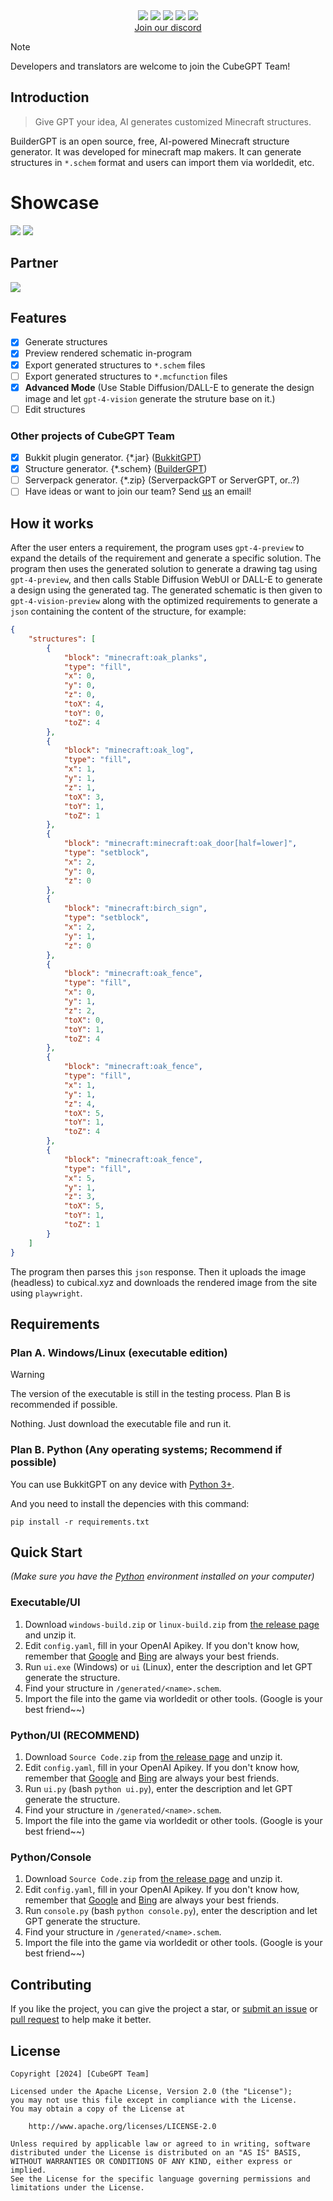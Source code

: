 <div align="center">
<img src="https://github.com/Zhou-Shilin/picx-images-hosting/blob/master/buildergpt-logo.jpeg?raw=true"/> 
<img src="https://img.shields.io/badge/Builder-GPT-blue">
<a href="https://github.com/CubeGPT/BuilderGPT/pulls"><img src="https://img.shields.io/badge/PRs-welcome-20BF20"></a>
<img src="https://img.shields.io/badge/License-Apache-red">
<a href="https://discord.gg/kTZtXw8s7r"><img src="https://img.shields.io/discord/1212765516532289587
"></a>
<!-- <a href="https://crowdin.com/project/bukkitgpt"><img src="https://img.shields.io/badge/i18n-Crowdin-darkblue"></a> -->
<!-- <p>English | <a href="https://github.com/CubeGPT/BukkitGPT/blob/master/README-zh_cn.md">简体中文</a></p> -->
<br>
<a href="https://discord.gg/kTZtXw8s7r">Join our discord</a>
<br/>
</div>

> [!NOTE]
> Developers and translators are welcome to join the CubeGPT Team!

## Introduction
> Give GPT your idea, AI generates customized Minecraft structures.

BuilderGPT is an open source, free, AI-powered Minecraft structure generator. It was developed for minecraft map makers. It can generate structures in `*.schem` format and users can import them via worldedit, etc.

# Showcase
![](https://github.com/Zhou-Shilin/picx-images-hosting/blob/master/img-mUATep311QjghtgbcihXCJwZ.png?raw=true)
![](https://github.com/Zhou-Shilin/picx-images-hosting/blob/master/Snipaste_2024-05-12_21-11-55.png?raw=true)

## Partner
[![](https://www.bisecthosting.com/partners/custom-banners/c37f58c7-c49b-414d-b53c-1a6e1b1cff71.webp)](https://bisecthosting.com/cubegpt)

## Features

- [x] Generate structures
- [x] Preview rendered schematic in-program
- [x] Export generated structures to `*.schem` files
- [ ] Export generated structures to `*.mcfunction` files
- [x] **Advanced Mode** (Use Stable Diffusion/DALL-E to generate the design image and let `gpt-4-vision` generate the struture base on it.)
- [ ] Edit structures

### Other projects of CubeGPT Team
- [x] Bukkit plugin generator. {*.jar} ([BukkitGPT](https://github.com/CubeGPT/BukkitGPT))
- [x] Structure generator. {*.schem} ([BuilderGPT](https://github.com/CubeGPT/BuilderGPT))
- [ ] Serverpack generator. {*.zip} (ServerpackGPT or ServerGPT, or..?)
- [ ] Have ideas or want to join our team? Send [us](mailto:admin@baimoqilin.top) an email!

## How it works

After the user enters a requirement, the program uses `gpt-4-preview` to expand the details of the requirement and generate a specific solution. The program then uses the generated solution to generate a drawing tag using `gpt-4-preview`, and then calls Stable Diffusion WebUI or DALL-E to generate a design using the generated tag. The generated schematic is then given to `gpt-4-vision-preview` along with the optimized requirements to generate a `json` containing the content of the structure, for example:

```json
{
    "structures": [
        {
            "block": "minecraft:oak_planks",
            "type": "fill",
            "x": 0,
            "y": 0,
            "z": 0,
            "toX": 4,
            "toY": 0,
            "toZ": 4
        },
        {
            "block": "minecraft:oak_log",
            "type": "fill",
            "x": 1,
            "y": 1,
            "z": 1,
            "toX": 3,
            "toY": 1,
            "toZ": 1
        },
        {
            "block": "minecraft:minecraft:oak_door[half=lower]",
            "type": "setblock",
            "x": 2,
            "y": 0,
            "z": 0
        },
        {
            "block": "minecraft:birch_sign",
            "type": "setblock",
            "x": 2,
            "y": 1,
            "z": 0
        },
        {
            "block": "minecraft:oak_fence",
            "type": "fill",
            "x": 0,
            "y": 1,
            "z": 2,
            "toX": 0,
            "toY": 1,
            "toZ": 4
        },
        {
            "block": "minecraft:oak_fence",
            "type": "fill",
            "x": 1,
            "y": 1,
            "z": 4,
            "toX": 5,
            "toY": 1,
            "toZ": 4
        },
        {
            "block": "minecraft:oak_fence",
            "type": "fill",
            "x": 5,
            "y": 1,
            "z": 3,
            "toX": 5,
            "toY": 1,
            "toZ": 1
        }
    ]
}
```
The program then parses this `json` response. Then it uploads the image (headless) to cubical.xyz and downloads the rendered image from the site using `playwright`.

## Requirements

### Plan A. Windows/Linux (executable edition)

> [!WARNING]
> The version of the executable is still in the testing process. Plan B is recommended if possible.

Nothing. Just download the executable file and run it.

### Plan B. Python (Any operating systems; Recommend if possible)

You can use BukkitGPT on any device with [Python 3+](https://www.python.org/).  

And you need to install the depencies with this command:
```
pip install -r requirements.txt
```

## Quick Start

*(Make sure you have the [Python](https://www.python.org) environment installed on your computer)*

### Executable/UI
1. Download `windows-build.zip` or `linux-build.zip` from [the release page](https://https://github.com/CubeGPT/BuilderGPT/releases) and unzip it.
2. Edit `config.yaml`, fill in your OpenAI Apikey. If you don't know how, remember that [Google](https://www.google.com/) and [Bing](https://www.bing.com/) are always your best friends.
3. Run `ui.exe` (Windows) or `ui` (Linux), enter the description and let GPT generate the structure.
4. Find your structure in `/generated/<name>.schem`.
5. Import the file into the game via worldedit or other tools. (Google is your best friend~~)

### Python/UI (RECOMMEND)
1. Download `Source Code.zip` from [the release page](https://https://github.com/CubeGPT/BuilderGPT/releases) and unzip it.
2. Edit `config.yaml`, fill in your OpenAI Apikey. If you don't know how, remember that [Google](https://www.google.com/) and [Bing](https://www.bing.com/) are always your best friends.
3. Run `ui.py` (bash `python ui.py`), enter the description and let GPT generate the structure.
4. Find your structure in `/generated/<name>.schem`.
5. Import the file into the game via worldedit or other tools. (Google is your best friend~~)

### Python/Console
1. Download `Source Code.zip` from [the release page]([https:///](https://github.com/CubeGPT/BuilderGPT/releases)) and unzip it.
2. Edit `config.yaml`, fill in your OpenAI Apikey. If you don't know how, remember that [Google](https://www.google.com/) and [Bing](https://www.bing.com/) are always your best friends.
3. Run `console.py` (bash `python console.py`), enter the description and let GPT generate the structure.
4. Find your structure in `/generated/<name>.schem`.
5. Import the file into the game via worldedit or other tools. (Google is your best friend~~)

## Contributing
If you like the project, you can give the project a star, or [submit an issue](https://github.com/CubeGPT/BuilderGPT/issues) or [pull request](https://github.com/CubeGPT/BuilderGPT/pulls) to help make it better.

## License
```
Copyright [2024] [CubeGPT Team]

Licensed under the Apache License, Version 2.0 (the "License");
you may not use this file except in compliance with the License.
You may obtain a copy of the License at

    http://www.apache.org/licenses/LICENSE-2.0

Unless required by applicable law or agreed to in writing, software
distributed under the License is distributed on an "AS IS" BASIS,
WITHOUT WARRANTIES OR CONDITIONS OF ANY KIND, either express or implied.
See the License for the specific language governing permissions and
limitations under the License.
```
